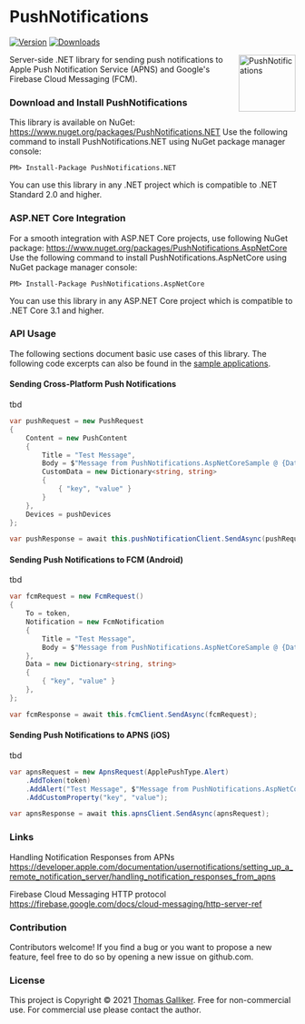 # PushNotifications
[![Version](https://img.shields.io/nuget/v/PushNotifications.NET.svg)](https://www.nuget.org/packages/PushNotifications.NET)  [![Downloads](https://img.shields.io/nuget/dt/PushNotifications.NET.svg)](https://www.nuget.org/packages/PushNotifications.NET)

<img src="https://raw.githubusercontent.com/thomasgalliker/PushNotifications/develop/Images/logo.png" height="100" alt="PushNotifications" align="right">
Server-side .NET library for sending push notifications to Apple Push Notification Service (APNS) and Google's Firebase Cloud Messaging (FCM).

### Download and Install PushNotifications
This library is available on NuGet: https://www.nuget.org/packages/PushNotifications.NET
Use the following command to install PushNotifications.NET using NuGet package manager console:

    PM> Install-Package PushNotifications.NET

You can use this library in any .NET project which is compatible to .NET Standard 2.0 and higher.

### ASP.NET Core Integration
For a smooth integration with ASP.NET Core projects, use following NuGet package: https://www.nuget.org/packages/PushNotifications.AspNetCore
Use the following command to install PushNotifications.AspNetCore using NuGet package manager console:

    PM> Install-Package PushNotifications.AspNetCore

You can use this library in any ASP.NET Core project which is compatible to .NET Core 3.1 and higher.


### API Usage
The following sections document basic use cases of this library. The following code excerpts can also be found in the [sample applications](https://github.com/thomasgalliker/PushNotifications/tree/develop/Samples).

#### Sending Cross-Platform Push Notifications
tbd
```C#
var pushRequest = new PushRequest
{
    Content = new PushContent
    {
        Title = "Test Message",
        Body = $"Message from PushNotifications.AspNetCoreSample @ {DateTime.Now}",
        CustomData = new Dictionary<string, string>
        {
            { "key", "value" }
        }
    },
    Devices = pushDevices
};

var pushResponse = await this.pushNotificationClient.SendAsync(pushRequest);
```


#### Sending Push Notifications to FCM (Android)
tbd
```C#
var fcmRequest = new FcmRequest()
{
    To = token,
    Notification = new FcmNotification
    {
        Title = "Test Message",
        Body = $"Message from PushNotifications.AspNetCoreSample @ {DateTime.Now}",
    },
    Data = new Dictionary<string, string>
    {
        { "key", "value" }
    },
};

var fcmResponse = await this.fcmClient.SendAsync(fcmRequest);
```

#### Sending Push Notifications to APNS (iOS)
tbd
```C#
var apnsRequest = new ApnsRequest(ApplePushType.Alert)
    .AddToken(token)
    .AddAlert("Test Message", $"Message from PushNotifications.AspNetCoreSample @ {DateTime.Now}")
    .AddCustomProperty("key", "value");

var apnsResponse = await this.apnsClient.SendAsync(apnsRequest);
```

### Links
Handling Notification Responses from APNs
https://developer.apple.com/documentation/usernotifications/setting_up_a_remote_notification_server/handling_notification_responses_from_apns

Firebase Cloud Messaging HTTP protocol
https://firebase.google.com/docs/cloud-messaging/http-server-ref

### Contribution
Contributors welcome! If you find a bug or you want to propose a new feature, feel free to do so by opening a new issue on github.com.

### License
This project is Copyright &copy; 2021 [Thomas Galliker](https://ch.linkedin.com/in/thomasgalliker). Free for non-commercial use. For commercial use please contact the author.
